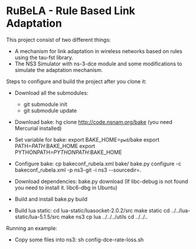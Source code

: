 RuBeLA - Rule Based Link Adaptation
======

This project consist of two different things:
- A mechanism for link adaptation in wireless networks based on rules using the tau-fst library.
- The NS3 Simulator with ns-3-dce module and some modifications to simulate the adaptation mechanism.

Steps to configure and build the project after you clone it:

- Download all the submodules:
  - git submodule init
  - git submodule update

- Download bake: 
  hg clone http://code.nsnam.org/bake (you need Mercurial installed)

- Set variable for bake:
  export BAKE_HOME=`pwd`/bake
  export PATH=$PATH:$BAKE_HOME
  export PYTHONPATH=$PYTHONPATH:$BAKE_HOME

- Configure bake:
  cp bakeconf_rubela.xml bake/
  bake.py configure -c bakeconf_rubela.xml -p ns3-git -i ns3 --sourcedir=.
  
- Download dependencies:
  bake.py download
  (If libc-debug is not found you need to install it. libc6-dbg in Ubuntu)

- Build and install
  bake.py build
  
- Build lua static:
  cd lua-static/luasocket-2.0.2/src
  make static
  cd ../../lua-static/lua-5.1.5/src
  make ns3
  cp lua ../../../utils
  cd ../../..

Running an example:

- Copy some files into ns3:
  sh config-dce-rate-loss.sh

  
